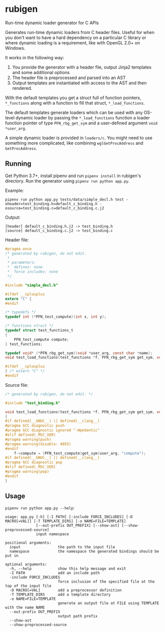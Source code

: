 # rubigen
Run-time dynamic loader generator for C APIs

Generates run-time dynamic loaders from C header files. Useful for when you don't want to have a hard dependency on a particular C library or where dynamic loading is a requirement, like with OpenGL 2.0+ on Windows.

It works in the following way:

1. You provide the generator with a header file, output Jinja2 templates and some additional options
2. The header file is preprocessed and parsed into an AST
3. Output templates are instantiated with access to the AST and then rendered.

With the default templates you get a struct full of function pointers, `*_functions` along with a function to fill that struct, `*_load_functions`.

The default templates generate loaders which can be used with any OS-level dynamic loader by passing the `*_load_functions` function a loader function pointer of type `PFN_rbg_get_sym` and a user-defined argument `void *user_arg`.

A simple dynamic loader is provided in `loaders/c`. You might need to use something more complicated, like combining `wglGetProcAddress` and `GetProcAddress`.

## Running

Get Python 3.7+, install pipenv and run `pipenv install` in rubigen's directory. Run the generator using `pipenv run python app.py`.

Example:

```
pipenv run python app.py tests/data/simple_decl.h test -oheader=test_binding.h=default_c_binding.h -osource=test_binding.c=default_c_binding.c.j2
```

Output:

```
[header] default_c_binding.h.j2 -> test_binding.h
[source] default_c_binding.c.j2 -> test_binding.c
```

Header file:

```c
#pragma once
/* generated by rubigen, do not edit.
 *
 * parameters:
 *  defines: none
 *  force includes: none
 */

#include "simple_decl.h"

#ifdef __cplusplus
extern "C" {
#endif

/* typedefs */
typedef int (*PFN_test_compute)(int x, int y);

/* functions struct */
typedef struct test_functions_t
{
	PFN_test_compute compute;
} test_functions;

typedef void* (*PFN_rbg_get_sym)(void *user_arg, const char *name);
void test_load_functions(test_functions *f, PFN_rbg_get_sym get_sym, void *user_arg);

#ifdef __cplusplus
} /* extern "C" */
#endif
```

Source file:

```c
/* generated by rubigen, do not edit. */

#include "test_binding.h"

void test_load_functions(test_functions *f, PFN_rbg_get_sym get_sym, void *user_arg)
{
#if defined(__GNUC__) || defined(__clang__)
#pragma GCC diagnostic push
#pragma GCC diagnostic ignored "-Wpedantic"
#elif defined(_MSC_VER)
#pragma warning(push)
#pragma warning(disable: 4055)
#endif
	f->compute = (PFN_test_compute)get_sym(user_arg, "compute");
#if defined(__GNUC__) || defined(__clang__)
#pragma GCC diagnostic pop
#elif defined(_MSC_VER)
#pragma warning(pop)
#endif
}
```

## Usage

`pipenv run python app.py --help`:

```
usage: app.py [-h] [-I PATH] [-include FORCE_INCLUDES] [-D MACRO[=VAL]] [-T TEMPLATE_DIRS] [-o NAME=FILE=TEMPLATE]
              [--out-prefix OUT_PREFIX] [--show-ast] [--show-preprocessed-source]
              input namespace

positional arguments:
  input                 the path to the input file
  namespace             the namespace the generated bindings should be put in

optional arguments:
  -h, --help            show this help message and exit
  -I PATH               add an include path
  -include FORCE_INCLUDES
                        force inclusion of the specified file at the top of the input file
  -D MACRO[=VAL]        add a preprocessor definition
  -T TEMPLATE_DIRS      add a template directory
  -o NAME=FILE=TEMPLATE
                        generate an output file at FILE using TEMPLATE with the name NAME
  --out-prefix OUT_PREFIX
                        output path prefix
  --show-ast
  --show-preprocessed-source
  ```
